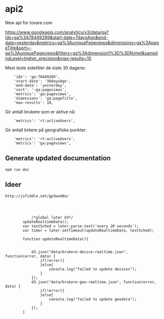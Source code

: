 # api2
New api for tovare.com


https://www.googleapis.com/analytics/v3/data/ga?ids=ga%3A78449289&start-date=7daysAgo&end-date=yesterday&metrics=ga%3AuniquePageviews&dimensions=ga%3ApageTitle&sort=-ga%3AuniquePageviews&filters=ga%3Adimension1%3D%3DNyhet&samplingLevel=higher_precision&max-results=10


Mest leste sidetitler de siste 30 dagene:

        'ids': 'ga:78449289',
        'start-date': '30daysAgo',
        'end-date': 'yesterday',
        'sort': '-ga:pageviews',
        'metrics': 'ga:pageviews',
        'dimensions': 'ga:pageTitle',
        'max-results': 10,


Gir antall brukere som er aktive nå:

        'metrics': 'rt:activeUsers',


Gir antall brkere på geografiske punkter:

        'metrics': 'rt:activeUsers',
        'metrics': 'ga:pageviews',


## Generate updated documentation

    npm run doc
    


## Ideer

    http://jsfiddle.net/gp3wvm8o/
    
 
    
    
                /*global later d3*/
            updateRealtimeData();
            var textSched = later.parse.text('every 20 seconds');
            var timer = later.setTimeout(updateRealtimeData, textSched);

            function updateRealtimeData(){
                
                
                d3.json("data/brukere-device-realtime.json", function(error, data) {
                    if(!error){
                    }else{
                        console.log("failed to update devices");
                    }
                });
                d3.json("data/brukere-geo-realtime.json", function(error, data) {
                    if(!error){
                    }else{
                        console.log("failed to update geodata");
                    }
                });
            }


